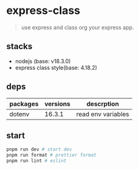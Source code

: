 # express-class

> use express and class org your express app.

## stacks

- nodejs (base: v18.3.0)
- express class style(base: 4.18.2)

## deps

| packages | versions | descrption         |
| -------- | -------- | ------------------ |
| dotenv   | 16.3.1   | read env variables |

## start

```sh
pnpm run dev # start dev
pnpm run format # prettier format
pnpm run lint # eslint
```
